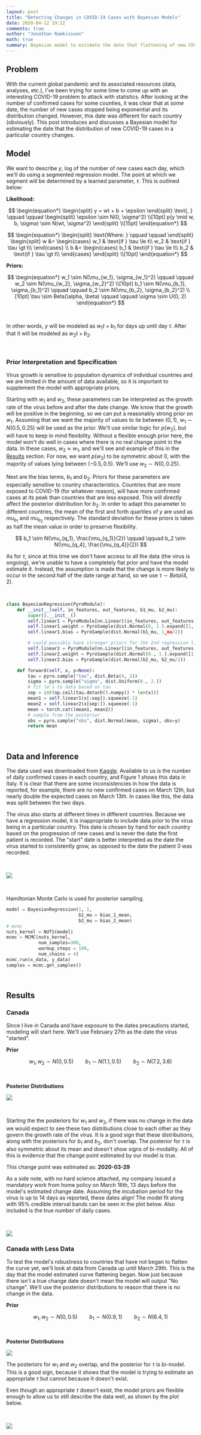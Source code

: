 ```yaml
---
layout: post
title: "Detecting Changes in COVID-19 Cases with Bayesian Models"
date: 2020-04-12 19:22
comments: true
author: "Jonathan Ramkissoon"
math: true
summary: Bayesian model to estimate the date that flattening of new COVID-19 cases started.
---
```


## Problem

With the current global pandemic and its associated resources (data, analyses, etc.), I've been trying for some time to come up with an interesting COVID-19 problem to attack with statistics. After looking at the number of confirmed cases for some counties, it was clear that at _some_ date, the number of new cases stopped being exponential and its distribution changed. However, this date was different for each country (obviously). This post introduces and discusses a Bayesian model for estimating the date that the distribution of new COVID-19 cases in a particular country changes.


## Model

We want to describe $y$, log of the number of new cases each day, which we'll do using a segmented regression model. The point at which we segment will be determined by a learned parameter, $\tau$. This is outlined below:

**Likelihood:**

$$
\begin{equation*}
  \begin{split}
    y = wt + b + \epsilon
  \end{split}
  \text{, } \qquad \qquad
  \begin{split}
    \epsilon \sim N(0, \sigma^2) \\[10pt]
    p(y \mid w, b, \sigma) \sim N(wt, \sigma^2)
  \end{split}
  \\[15pt]
\end{equation*}
$$

$$
\begin{equation*}
\begin{split} \text{Where: } \qquad \qquad \end{split}
\begin{split}
w &= \begin{cases}
  w_1 & \text{if } \tau \le t\\
  w_2 & \text{if } \tau \gt t\\
\end{cases} \\
b &= \begin{cases}
  b_1 & \text{if } \tau \le t\\
  b_2 & \text{if } \tau \gt t\\
\end{cases}
\end{split}
\\[10pt]
\end{equation*}
$$

**Priors:**

$$
\begin{equation*}
  w_1 \sim N(\mu_{w_1}, \sigma_{w_1}^2) \qquad \qquad
  w_2 \sim N(\mu_{w_2}, \sigma_{w_2}^2)
  \\[10pt]
  b_1 \sim N(\mu_{b_1}, \sigma_{b_1}^2) \qquad \qquad
  b_2 \sim N(\mu_{b_2}, \sigma_{b_2}^2)
  \\[10pt]
  \tau \sim Beta(\alpha, \beta) \qquad \qquad
  \sigma \sim U(0, 2)
\end{equation*}
$$

&nbsp;

In other words, $y$ will be modeled as $w_1t + b_1$ for days up until day $\tau$. After that it will be modeled as $w_2t + b_2$.

&nbsp;

### Prior Interpretation and Specification

Virus growth is sensitive to population dynamics of individual countries and we are limited in the amount of data available, so it is important to supplement the model with appropriate priors.

Starting with $w_1$ and $w_2$, these parameters can be interpreted as the growth rate of the virus before and after the date change. We know that the growth will be positive in the beginning, so we can put a reasonably strong prior on $w_1$. Assuming that we want the majority of values to lie between $(0, 1)$, $w_1 \sim N(0.5, 0.25)$ will be used as the prior.
We'll use similar logic for $p(w_2)$, but will have to keep in mind flexibility. Without a flexible enough prior here, the model won't do well in cases where there is no real change point in the data. In these cases, $w_2 \approx w_1$, and we'll see and example of this in the [Results](#results) section. For now, we want $p(w_2)$ to be symmetric about $0$, with the majority of values lying between $(-0.5, 0.5)$. We'll use $w_2 \sim N(0, 0.25)$.

Next are the bias terms, $b_1$ and $b_2$. Priors for these parameters are especially sensitive to country characteristics. Countries that are more exposed to COVID-19 (for whatever reason), will have more confirmed cases at its peak than countries that are less exposed. This will directly affect the posterior distribution for $b_2$. In order to adapt this parameter to different countries, the mean of the first and forth quartiles of $y$ are used as $mu_{b_1}$ and $mu_{b_2}$ respectively. The standard deviation for these priors is taken as half the mean value in order to preserve flexibility.

$$
b_1 \sim N(\mu_{q_1}, \frac{\mu_{q_1}}{2}) \qquad \qquad b_2 \sim N(\mu_{q_4}, \frac{\mu_{q_4}}{2})
$$

As for $\tau$, since at this time we don't have access to all the data (the virus is ongoing), we're unable to have a completely flat prior and have the model estimate it. Instead, the assumption is made that the change is more likely to occur in the second half of the date range at hand, so we use $\tau \sim Beta(4, 2)$.

&nbsp;

```python
class BayesianRegression(PyroModule):
    def __init__(self, in_features, out_features, b1_mu, b2_mu):
        super().__init__()
        self.linear1 = PyroModule[nn.Linear](in_features, out_features, bias = False)
        self.linear1.weight = PyroSample(dist.Normal(0, 1.).expand([1, 1]).to_event(1))
        self.linear1.bias = PyroSample(dist.Normal(b1_mu, 1_mu/2))

        # could possibly have stronger priors for the 2nd regression line, because we wont have as much data
        self.linear2 = PyroModule[nn.Linear](in_features, out_features, bias = False)
        self.linear2.weight = PyroSample(dist.Normal(0., 1.).expand([1, 1]).to_event(1))
        self.linear2.bias = PyroSample(dist.Normal(b2_mu, b2_mu/2))

    def forward(self, x, y=None):
        tau = pyro.sample("tau", dist.Beta(4, 2))
        sigma = pyro.sample("sigma", dist.Uniform(0., 2.))
        # fit lm's to data based on tau
        sep = int(np.ceil(tau.detach().numpy() * len(x)))
        mean1 = self.linear1(x[:sep]).squeeze(-1)
        mean2 = self.linear2(x[sep:]).squeeze(-1)
        mean = torch.cat((mean1, mean2))
        # sample from the posterior
        obs = pyro.sample("obs", dist.Normal(mean, sigma), obs=y)
        return mean
```
&nbsp;


## Data and Inference

The data used was downloaded from [Kaggle](https://www.kaggle.com/imdevskp/corona-virus-report). Available to us is the number of daily confirmed cases in each country, and Figure 1 shows this data in Italy. It is clear that there are some inconsistencies in how the data is reported, for example, there are no new confirmed cases on March 12th, but nearly double the expected cases on March 13th. In cases like this, the data was split between the two days.

The virus also starts at different times in different countries. Because we have a regression model, it is inappropriate to include data prior to the virus being in a particular country. This date is chosen by hand for each country based on the progression of new cases and is never the date the first patient is recorded. The "start" date is better interpreted as the date the virus started to consistently grow, as opposed to the date the patient 0 was recorded.

&nbsp;

<!-- figure 1: daily confirmed cases in Italy -->
![](/assets/italy-daily-cases.png)

&nbsp;

Hamiltonian Monte Carlo is used for posterior sampling.

```python
model = BayesianRegression(1, 1,
                           b1_mu = bias_1_mean,
                           b2_mu = bias_2_mean)
# mcmc
nuts_kernel = NUTS(model)
mcmc = MCMC(nuts_kernel,
            num_samples=300,
            warmup_steps = 100,
            num_chains = 4)
mcmc.run(x_data, y_data)
samples = mcmc.get_samples()
```

&nbsp;

## Results

### Canada

Since I live in Canada and have exposure to the dates precautions started, modeling will start here. We'll use February 27th as the date the virus "started".

**Prior**

$$
w_1, w_2 \sim N(0, 0.5) \qquad b_1 \sim N(1.1, 0.5) \qquad b_2 \sim N(7.2, 3.6)
$$

&nbsp;

**Posterior Distributions**

<!-- figure 1: daily confirmed cases in Italy -->
![](/assets/canada-posterior-plots.png)

&nbsp;

Starting the the posteriors for $w_1$ and $w_2$, if there was no change in the data we would expect to see these two distributions close to each other as they govern the growth rate of the virus. It is a good sign that these distributions, along with the posteriors for $b_1$ and $b_2$, don't overlap. The posterior for $\tau$ is also symmetric about its mean and doesn't show signs of bi-modality. All of this is evidence that the change point estimated by our model is true.

This change point was estimated as: **2020-03-29**

As a side note, with no hard science attached, my company issued a mandatory work from home policy on March 16th, 13 days before the model's estimated change date. Assuming the incubation period for the virus is up to 14 days as reported, these dates align!
The model fit along with 95% credible interval bands can be seen in the plot below. Also included is the true number of daily cases.

&nbsp;

![](/assets/canada-regression-plot.png)


### Canada with Less Data

To test the model's robustness to countries that have not began to flatten the curve yet, we'll look at data from Canada up until March 29th. This is the day that the model estimated curve flattening began. Now just because there isn't a true change date doesn't mean the model will output "No change". We'll use the posterior distributions to reason that there is no change in the data.

**Prior**

$$
w_1, w_2 \sim N(0, 0.5) \qquad b_1 \sim N(0.9, 1) \qquad b_2 \sim N(6.4, 1)
$$

&nbsp;

**Posterior Distributions**


![](/assets/canada-march29-posterior-plots.png)

The posteriors for $w_1$ and $w_2$ overlap, and the posterior for $\tau$ is bi-model. This is a good sign, because it shows that the model is trying to estimate an appropriate $\tau$ but cannot because it doesn't exist.

Even though an appropriate $\tau$ doesn't exist, the model priors are flexible enough to allow us to still describe the data well, as shown by the plot below.

&nbsp;

![](/assets/canada-march29-regression-plot.png)
